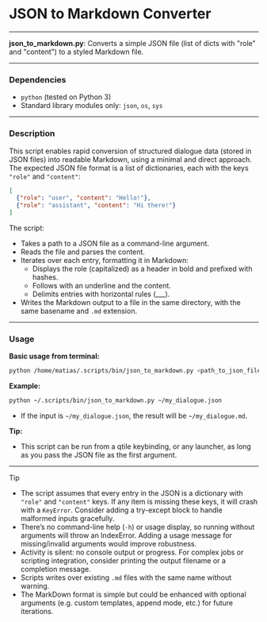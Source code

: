 # JSON to Markdown Converter

---

**json_to_markdown.py**: Converts a simple JSON file (list of dicts with "role" and "content") to a styled Markdown file.

---

### Dependencies

- `python` (tested on Python 3)
- Standard library modules only: `json`, `os`, `sys`

---

### Description

This script enables rapid conversion of structured dialogue data (stored in JSON files) into readable Markdown, using a minimal and direct approach. The expected JSON file format is a list of dictionaries, each with the keys `"role"` and `"content"`:
```json
[
  {"role": "user", "content": "Hello!"},
  {"role": "assistant", "content": "Hi there!"}
]
```

The script:
- Takes a path to a JSON file as a command-line argument.
- Reads the file and parses the content.
- Iterates over each entry, formatting it in Markdown:
    - Displays the role (capitalized) as a header in bold and prefixed with hashes.
    - Follows with an underline and the content.
    - Delimits entries with horizontal rules (___).
- Writes the Markdown output to a file in the same directory, with the same basename and `.md` extension.

---

### Usage

**Basic usage from terminal:**
```sh
python /home/matias/.scripts/bin/json_to_markdown.py <path_to_json_file>
```

**Example:**
```sh
python ~/.scripts/bin/json_to_markdown.py ~/my_dialogue.json
```
- If the input is `~/my_dialogue.json`, the result will be `~/my_dialogue.md`.

**Tip:**
- This script can be run from a qtile keybinding, or any launcher, as long as you pass the JSON file as the first argument.

---

> [!TIP]
> 
> - The script assumes that every entry in the JSON is a dictionary with `"role"` and `"content"` keys. If any item is missing these keys, it will crash with a `KeyError`. Consider adding a try-except block to handle malformed inputs gracefully.
> - There’s no command-line help (`-h`) or usage display, so running without arguments will throw an IndexError. Adding a usage message for missing/invalid arguments would improve robustness.
> - Activity is silent: no console output or progress. For complex jobs or scripting integration, consider printing the output filename or a completion message.
> - Scripts writes over existing `.md` files with the same name without warning.
> - The MarkDown format is simple but could be enhanced with optional arguments (e.g. custom templates, append mode, etc.) for future iterations.